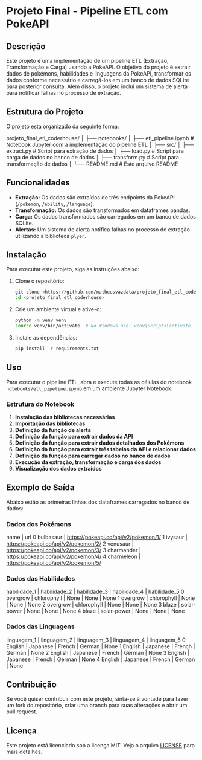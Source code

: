 # Projeto Final - Pipeline ETL com PokeAPI

## Descrição

Este projeto é uma implementação de um pipeline ETL (Extração, Transformação e Carga) usando a PokeAPI. O objetivo do projeto é extrair dados de pokémons, habilidades e linguagens da PokeAPI, transformar os dados conforme necessário e carregá-los em um banco de dados SQLite para posterior consulta. Além disso, o projeto inclui um sistema de alerta para notificar falhas no processo de extração.

## Estrutura do Projeto

O projeto está organizado da seguinte forma:

projeto_final_etl_coderhouse/
│
├── notebooks/
│ ├── etl_pipeline.ipynb # Notebook Jupyter com a implementação do pipeline ETL
│
├── src/
│ ├── extract.py # Script para extração de dados
│ ├── load.py # Script para carga de dados no banco de dados
│ ├── transform.py # Script para transformação de dados
│
└── README.md # Este arquivo README

## Funcionalidades

- **Extração:** Os dados são extraídos de três endpoints da PokeAPI (`/pokemon`, `/ability`, `/language`).
- **Transformação:** Os dados são transformados em dataframes pandas.
- **Carga:** Os dados transformados são carregados em um banco de dados SQLite.
- **Alertas:** Um sistema de alerta notifica falhas no processo de extração utilizando a biblioteca `plyer`.

## Instalação

Para executar este projeto, siga as instruções abaixo:

1. Clone o repositório:

   ```sh
   git clone <https://github.com/matheusvazdata/projeto_final_etl_coderhouse.git>
   cd <projeto_final_etl_coderhouse>
   ```

2. Crie um ambiente virtual e ative-o:

   ```sh
   python -m venv venv
   source venv/bin/activate  # No Windows use: venv\Scripts\activate
   ```

3. Instale as dependências:
   ```sh
   pip install -r requirements.txt
   ```

## Uso

Para executar o pipeline ETL, abra e execute todas as células do notebook `notebooks/etl_pipeline.ipynb` em um ambiente Jupyter Notebook.

### Estrutura do Notebook

1. **Instalação das bibliotecas necessárias**
2. **Importação das bibliotecas**
3. **Definição da função de alerta**
4. **Definição da função para extrair dados da API**
5. **Definição da função para extrair dados detalhados dos Pokémons**
6. **Definição da função para extrair três tabelas da API e relacionar dados**
7. **Definição da função para carregar dados no banco de dados**
8. **Execução da extração, transformação e carga dos dados**
9. **Visualização dos dados extraídos**

## Exemplo de Saída

Abaixo estão as primeiras linhas dos dataframes carregados no banco de dados:

### Dados dos Pokémons

name | url
0 bulbasaur | https://pokeapi.co/api/v2/pokemon/1/
1 ivysaur | https://pokeapi.co/api/v2/pokemon/2/
2 venusaur | https://pokeapi.co/api/v2/pokemon/3/
3 charmander | https://pokeapi.co/api/v2/pokemon/4/
4 charmeleon | https://pokeapi.co/api/v2/pokemon/5/

### Dados das Habilidades

habilidade_1 | habilidade_2 | habilidade_3 | habilidade_4 | habilidade_5
0 overgrow | chlorophyll | None | None | None
1 overgrow | chlorophyll | None | None | None
2 overgrow | chlorophyll | None | None | None
3 blaze | solar-power | None | None | None
4 blaze | solar-power | None | None | None

### Dados das Linguagens

linguagem_1 | linguagem_2 | linguagem_3 | linguagem_4 | linguagem_5
0 English | Japanese | French | German | None
1 English | Japanese | French | German | None
2 English | Japanese | French | German | None
3 English | Japanese | French | German | None
4 English | Japanese | French | German | None

## Contribuição

Se você quiser contribuir com este projeto, sinta-se à vontade para fazer um fork do repositório, criar uma branch para suas alterações e abrir um pull request.

## Licença

Este projeto está licenciado sob a licença MIT. Veja o arquivo [LICENSE](LICENSE) para mais detalhes.
